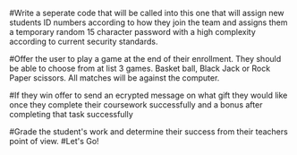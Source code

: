 #Write a seperate code that will be called into this one that will assign new students ID numbers according to how they join the team and assigns them a temporary random 15 character password with a high complexity according to current security standards.

#Offer the user to play a game at the end of their enrollment. They should be able to choose from at list 3 games. Basket ball, Black Jack or Rock Paper scissors. All matches will be against the computer.

#If they win offer to send an ecrypted message on what gift they would like once they complete their coursework successfully and a bonus after completing that task successfully

#Grade the student's work and determine their success from their teachers point of view.
#Let's Go!
